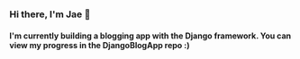 ### Hi there, I'm Jae 👋

#### I'm currently building a blogging app with the Django framework. You can view my progress in the DjangoBlogApp repo :)
